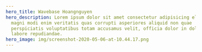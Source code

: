 ```yaml
---
hero_title: Wavebase Hoangnguyen
hero_description: Lorem ipsum dolor sit amet consectetur adipisicing elit. Omnis
  magni modi enim veritatis quas corrupti asperiores aliquid non quae
  perspiciatis voluptatibus totam accusamus velit, officia dolor in doloremque,
  labore repudiandae.
hero_image: img/screenshot-2020-05-06-at-10.44.17.png
---
```


